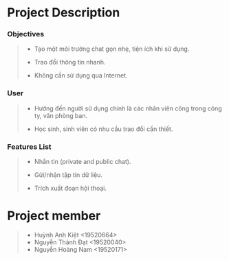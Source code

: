 # Project Description
### Objectives
> - Tạo một môi trường chat gọn nhẹ, tiện ích khi sử dụng.
>
> - Trao đổi thông tin nhanh.
>
> - Không cần sử dụng qua Internet.
### User
> - Hướng đến người sử dụng chính là các nhân viên công trong công ty, văn phòng ban.
>
> - Học sinh, sinh viên có nhu cầu trao đổi cần thiết.
### Features List
> - Nhắn tin (private and public chat).
>
> - Gửi/nhận tập tin dữ liệu.
>
> - Trích xuất đoạn hội thoại.
# Project member
> - Huỳnh Anh Kiệt <19520664>
> - Nguyễn Thành Đạt <19520040>
> - Nguyễn Hoàng Nam <19520171>
